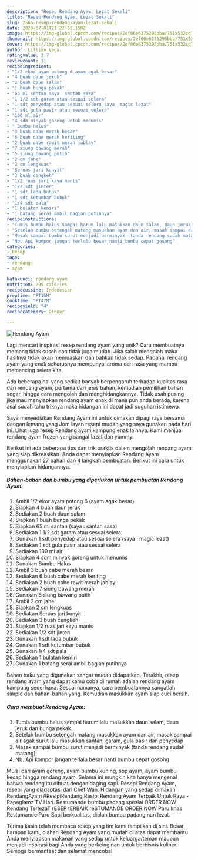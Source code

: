 ```yaml
---
description: "Resep Rendang Ayam, Lezat Sekali"
title: "Resep Rendang Ayam, Lezat Sekali"
slug: 2566-resep-rendang-ayam-lezat-sekali
date: 2020-07-01T21:22:52.150Z
image: https://img-global.cpcdn.com/recipes/2ef06e6375295bba/751x532cq70/rendang-ayam-foto-resep-utama.jpg
thumbnail: https://img-global.cpcdn.com/recipes/2ef06e6375295bba/751x532cq70/rendang-ayam-foto-resep-utama.jpg
cover: https://img-global.cpcdn.com/recipes/2ef06e6375295bba/751x532cq70/rendang-ayam-foto-resep-utama.jpg
author: Lillian Vega
ratingvalue: 3.7
reviewcount: 11
recipeingredient:
- "1/2 ekor ayam potong 6 ayam agak besar"
- "4 buah daun jeruk"
- "2 buah daun salam"
- "1 buah bunga pekak"
- "65 ml santan saya  santan sasa"
- "1 1/2 sdt garam atau sesuai selera"
- "1 sdt penyedap atau sesuai selera saya  magic lezat"
- "1 sdt gula pasir atau sesuai selera"
- "100 ml air"
- "4 sdm minyak goreng untuk menumis"
- " Bumbu Halus"
- "3 buah cabe merah besar"
- "6 buah cabe merah keriting"
- "2 buah cabe rawit merah jablay"
- "7 siung bawang merah"
- "5 siung bawang putih"
- "2 cm jahe"
- "2 cm lengkuas"
- "Seruas jari kunyit"
- "3 buah cengkeh"
- "1/2 ruas jari kayu manis"
- "1/2 sdt jinten"
- "1 sdt lada bubuk"
- "1 sdt ketumbar bubuk"
- "1/4 sdt pala"
- "1 bulatan kemiri"
- "1 batang serai ambil bagian putihnya"
recipeinstructions:
- "Tumis bumbu halus sampai harum lalu masukkan daun salam, daun jeruk dan bunga pekak."
- "Setelah bumbu setengah matang masukkan ayam dan air, masak sampai air agak surut lalu masukkan santan, garam, gula pasir dan penyedap"
- "Masak sampai bumbu surut menjadi berminyak (tanda rendang sudah matang)"
- "Nb. Api kompor jangan terlalu besar nanti bumbu cepat gosong"
categories:
- Resep
tags:
- rendang
- ayam

katakunci: rendang ayam 
nutrition: 295 calories
recipecuisine: Indonesian
preptime: "PT15M"
cooktime: "PT47M"
recipeyield: "4"
recipecategory: Dinner

---
```



![Rendang Ayam](https://img-global.cpcdn.com/recipes/2ef06e6375295bba/751x532cq70/rendang-ayam-foto-resep-utama.jpg)

Lagi mencari inspirasi resep rendang ayam yang unik? Cara membuatnya memang tidak susah dan tidak juga mudah. Jika salah mengolah maka hasilnya tidak akan memuaskan dan bahkan tidak sedap. Padahal rendang ayam yang enak seharusnya mempunyai aroma dan rasa yang mampu memancing selera kita.

Ada beberapa hal yang sedikit banyak berpengaruh terhadap kualitas rasa dari rendang ayam, pertama dari jenis bahan, kemudian pemilihan bahan segar, hingga cara mengolah dan menghidangkannya. Tidak usah pusing jika mau menyiapkan rendang ayam enak di mana pun anda berada, karena asal sudah tahu triknya maka hidangan ini dapat jadi suguhan istimewa.

Saya menyediakan Rendang Ayam ini untuk dimakan dipagi raya bersama dengan lemang yang Jom layan resepi mudah yang saya gunakan pada hari ini. Lihat juga resep Rendang ayam kampung enak lainnya. Kami menjual rendang ayam frozen yang sangat lazat dan yummy.


Berikut ini ada beberapa tips dan trik praktis dalam mengolah rendang ayam yang siap dikreasikan. Anda dapat menyiapkan Rendang Ayam menggunakan 27 bahan dan 4 langkah pembuatan. Berikut ini cara untuk menyiapkan hidangannya.

<!--inarticleads1-->

##### Bahan-bahan dan bumbu yang diperlukan untuk pembuatan Rendang Ayam:

1. Ambil 1/2 ekor ayam potong 6 (ayam agak besar)
1. Siapkan 4 buah daun jeruk
1. Sediakan 2 buah daun salam
1. Siapkan 1 buah bunga pekak
1. Siapkan 65 ml santan (saya : santan sasa)
1. Sediakan 1 1/2 sdt garam atau sesuai selera
1. Gunakan 1 sdt penyedap atau sesuai selera (saya : magic lezat)
1. Sediakan 1 sdt gula pasir atau sesuai selera
1. Sediakan 100 ml air
1. Siapkan 4 sdm minyak goreng untuk menumis
1. Gunakan  Bumbu Halus
1. Ambil 3 buah cabe merah besar
1. Sediakan 6 buah cabe merah keriting
1. Sediakan 2 buah cabe rawit merah jablay
1. Sediakan 7 siung bawang merah
1. Gunakan 5 siung bawang putih
1. Ambil 2 cm jahe
1. Siapkan 2 cm lengkuas
1. Sediakan Seruas jari kunyit
1. Sediakan 3 buah cengkeh
1. Siapkan 1/2 ruas jari kayu manis
1. Sediakan 1/2 sdt jinten
1. Gunakan 1 sdt lada bubuk
1. Gunakan 1 sdt ketumbar bubuk
1. Gunakan 1/4 sdt pala
1. Sediakan 1 bulatan kemiri
1. Gunakan 1 batang serai ambil bagian putihnya


Bahan baku yang digunakan sangat mudah didapatkan. Terakhir, resep rendang ayam yang dapat kamu coba di rumah adalah rendang ayam kampung sederhana. Sesuai namanya, cara pembuatannya sangatlah simple dan bahan-bahan yang. Kemudian masukkan ayam siap cuci bersih. 

<!--inarticleads2-->

##### Cara membuat Rendang Ayam:

1. Tumis bumbu halus sampai harum lalu masukkan daun salam, daun jeruk dan bunga pekak.
1. Setelah bumbu setengah matang masukkan ayam dan air, masak sampai air agak surut lalu masukkan santan, garam, gula pasir dan penyedap
1. Masak sampai bumbu surut menjadi berminyak (tanda rendang sudah matang)
1. Nb. Api kompor jangan terlalu besar nanti bumbu cepat gosong


Mulai dari ayam goreng, ayam bumbu kuning, sop ayam, ayam bumbu kecap hingga rendang ayam. Selama ini mungkin kita hanya mengenal bahwa rendang itu dibuat dengan daging sapi. Resepi Rendang Ayam, resepi yang diadaptasi dari Chef Wan. Hidangan yang sedap dimakan RendangAyam #ResipiRendang Resipi Rendang Ayam Terbaik Untuk Raya - Papaglamz TV Hari. Restumande bumbu padang spesial ORDER NOW Rendang TerlezaT rESEP tERBAIK reSTUMANDE ORDER NOW Paru khas Restumande Paru Sapi berkualitas, diolah bumbu padang nan lezat. 

Terima kasih telah membaca resep yang tim kami tampilkan di sini. Besar harapan kami, olahan Rendang Ayam yang mudah di atas dapat membantu Anda menyiapkan makanan yang sedap untuk keluarga/teman maupun menjadi inspirasi bagi Anda yang berkeinginan untuk berbisnis kuliner. Semoga bermanfaat dan selamat mencoba!
